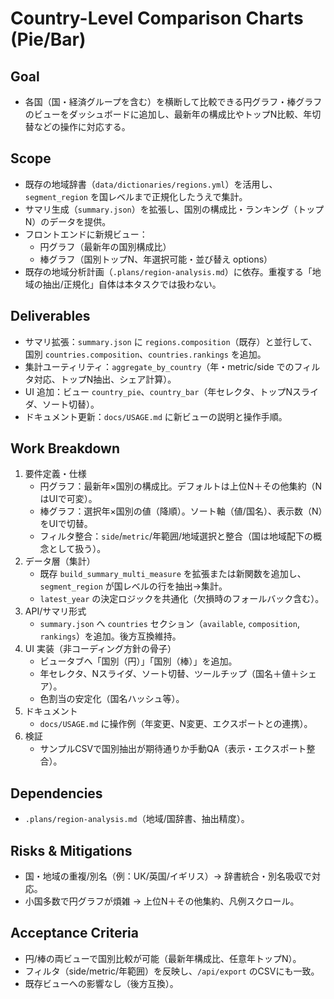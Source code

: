 # Country-Level Comparison Charts (Pie/Bar)

## Goal
- 各国（国・経済グループを含む）を横断して比較できる円グラフ・棒グラフのビューをダッシュボードに追加し、最新年の構成比やトップN比較、年切替などの操作に対応する。

## Scope
- 既存の地域辞書（`data/dictionaries/regions.yml`）を活用し、`segment_region` を国レベルまで正規化したうえで集計。
- サマリ生成（`summary.json`）を拡張し、国別の構成比・ランキング（トップN）のデータを提供。
- フロントエンドに新規ビュー：
  - 円グラフ（最新年の国別構成比）
  - 棒グラフ（国別トップN、年選択可能・並び替え options）
- 既存の地域分析計画（`.plans/region-analysis.md`）に依存。重複する「地域の抽出/正規化」自体は本タスクでは扱わない。

## Deliverables
- サマリ拡張：`summary.json` に `regions.composition`（既存）と並行して、国別 `countries.composition`、`countries.rankings` を追加。
- 集計ユーティリティ：`aggregate_by_country`（年・metric/side でのフィルタ対応、トップN抽出、シェア計算）。
- UI 追加：ビュー `country_pie`、`country_bar`（年セレクタ、トップNスライダ、ソート切替）。
- ドキュメント更新：`docs/USAGE.md` に新ビューの説明と操作手順。

## Work Breakdown
1. 要件定義・仕様
   - 円グラフ：最新年×国別の構成比。デフォルトは上位N＋その他集約（NはUIで可変）。
   - 棒グラフ：選択年×国別の値（降順）。ソート軸（値/国名）、表示数（N）をUIで切替。
   - フィルタ整合：`side`/`metric`/年範囲/地域選択と整合（国は地域配下の概念として扱う）。
2. データ層（集計）
   - 既存 `build_summary_multi_measure` を拡張または新関数を追加し、`segment_region` が国レベルの行を抽出→集計。
   - `latest_year` の決定ロジックを共通化（欠損時のフォールバック含む）。
3. API/サマリ形式
   - `summary.json` へ `countries` セクション（`available`, `composition`, `rankings`）を追加。後方互換維持。
4. UI 実装（非コーディング方針の骨子）
   - ビュータブへ「国別（円）」「国別（棒）」を追加。
   - 年セレクタ、Nスライダ、ソート切替、ツールチップ（国名＋値＋シェア）。
   - 色割当の安定化（国名ハッシュ等）。
5. ドキュメント
   - `docs/USAGE.md` に操作例（年変更、N変更、エクスポートとの連携）。
6. 検証
   - サンプルCSVで国別抽出が期待通りか手動QA（表示・エクスポート整合）。

## Dependencies
- `.plans/region-analysis.md`（地域/国辞書、抽出精度）。

## Risks & Mitigations
- 国・地域の重複/別名（例：UK/英国/イギリス）→ 辞書統合・別名吸収で対応。
- 小国多数で円グラフが煩雑 → 上位N＋その他集約、凡例スクロール。

## Acceptance Criteria
- 円/棒の両ビューで国別比較が可能（最新年構成比、任意年トップN）。
- フィルタ（side/metric/年範囲）を反映し、`/api/export` のCSVにも一致。
- 既存ビューへの影響なし（後方互換）。

